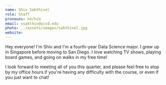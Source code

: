 ```yaml
---
name: Shiv Sakthivel
role: Staff
pronouns: he/him
email: ssakthiv@ucsd.edu
photo: ../assets/images/sakthivel.jpg
website:
---
```

Hey everyone! I'm Shiv and I'm a fourth-year Data Science major. I grew up in Singapore before moving to San Diego. I love watching TV shows, playing board games, and going on walks in my free time!

I look forward to meeting all of you this quarter, and please feel free to stop by my office hours if you're having any difficulty with the course, or even if you just want to chat!